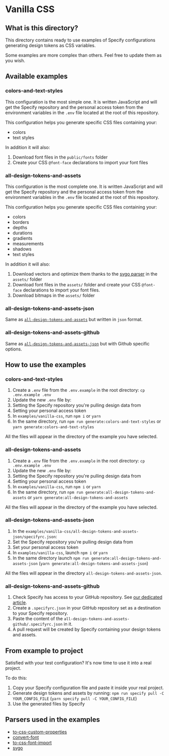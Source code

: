 # Vanilla CSS

## What is this directory?
This directory contains ready to use examples of Specify configurations generating design tokens as CSS variables.

Some examples are more complex than others. Feel free to update them as you wish.

## Available examples
### colors-and-text-styles
This configuration is the most simple one. It is written JavaScript and will get the Specify repository and the personal access token from the environment variables in the `.env` file located at the root of this repository.

This configuration helps you generate specific CSS files containing your:
- colors
- text styles

In addition it will also:
1. Download font files in the `public/fonts` folder
2. Create your CSS `@font-face` declarations to import your font files

### all-design-tokens-and-assets
This configuration is the most complete one. It is written JavaScript and will get the Specify repository and the personal access token from the environment variables in the `.env` file located at the root of this repository.

This configuration helps you generate specific CSS files containing your:
- colors
- borders
- depths
- durations
- gradients
- measurements
- shadows
- text styles

In addition it will also:
1. Download vectors and optimize them thanks to the [svgo parser](https://github.com/Specifyapp/parsers/tree/master/parsers/svgo) in the `assets/` folder
2. Download font files in the `assets/` folder and create your CSS `@font-face` declarations to import your font files. 
3. Download bitmaps in the `assets/` folder

### all-design-tokens-and-assets-json
Same as [`all-design-tokens-and-assets`](###all-design-tokens-and-assets) but written in `json` format.

### all-design-tokens-and-assets-github
Same as [`all-design-tokens-and-assets-json`](###all-design-tokens-and-assets-json) but with Github specific options.

## How to use the examples

### colors-and-text-styles
1. Create a `.env` file from the `.env.example` in the root directory: `cp .env.example .env`
2. Update the new `.env` file by:
  1. Setting the Specify repository you're pulling design data from
  2. Setting your personal access token
3. In `examples/vanilla-css`, run `npm i` or `yarn`
4. In the same directory, run `npm run generate:colors-and-text-styles` or `yarn generate:colors-and-text-styles`

All the files will appear in the directory of the example you have selected.

### all-design-tokens-and-assets

1. Create a `.env` file from the `.env.example` in the root directory: `cp .env.example .env`
2. Update the new `.env` file by:
  1. Setting the Specify repository you're pulling design data from
  2. Setting your personal access token
3. In `examples/vanilla-css`, run `npm i` or `yarn`
4. In the same directory, run `npm run generate:all-design-tokens-and-assets` or `yarn generate:all-design-tokens-and-assets`

All the files will appear in the directory of the example you have selected.

### all-design-tokens-and-assets-json

1. In the `examples/vanilla-css/all-design-tokens-and-assets-json/specifyrc.json`:
  1. Set the Specify repository you're pulling design data from
  2. Set your personal access token
2. In `examples/vanilla-css`, launch `npm i` or `yarn`
3. In the same directory launch `npm run generate:all-design-tokens-and-assets-json` (`yarn generate:all-design-tokens-and-assets-json`)

All the files will appear in the directory `all-design-tokens-and-assets-json`.
### all-design-tokens-and-assets-github
1. Check Specify has access to your GitHub repository. See [our dedicated article](https://help.specifyapp.com/en/articles/4722440-add-github-as-a-destination).
2. Create a `.specifyrc.json` in your GitHub repository set as a destination to your Specify repository.
3. Paste the content of the `all-design-tokens-and-assets-github/.specifyrc.json` in it.
4. A pull request will be created by Specify containing your design tokens and assets.

## From example to project
Satisfied with your test configuration? It's now time to use it into a real project.

To do this:
1. Copy your Specify configuration file and paste it inside your real project.
2. Generate design tokens and assets by running: `npm run specify pull -C YOUR_CONFIG_FILE` (`yarn specify pull -C YOUR_CONFIG_FILE`)
3. Use the generated files by Specify

## Parsers used in the examples
- [to-css-custom-properties](https://github.com/Specifyapp/parsers/tree/master/parsers/to-css-custom-properties)
- [convert-font](https://github.com/Specifyapp/parsers/tree/master/parsers/convert-font)
- [to-css-font-import](https://github.com/Specifyapp/parsers/tree/master/parsers/to-css-font-import)
- [svgo](https://github.com/Specifyapp/parsers/tree/master/parsers/svgo)

